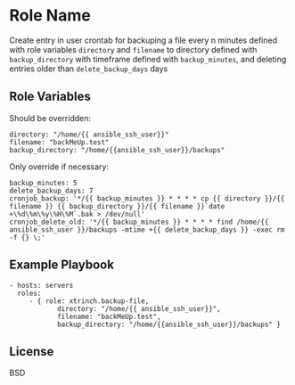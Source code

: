 Role Name
=========

Create entry in user crontab for backuping a file every n minutes defined with role variables `directory` and `filename` to directory defined with `backup_directory` with timeframe defined with `backup_minutes`, and deleting entries older than `delete_backup_days` days

Role Variables
--------------

Should be overridden:

    directory: "/home/{{ ansible_ssh_user}}"
    filename: "backMeUp.test"
    backup_directory: "/home/{{ansible_ssh_user}}/backups"
    
Only override if necessary:

    backup_minutes: 5
    delete_backup_days: 7
    cronjob_backup: '*/{{ backup_minutes }} * * * * cp {{ directory }}/{{ filename }} {{ backup_directory }}/{{ filename }}`date +\%d\%m\%y\%H\%M`.bak > /dev/null'
    cronjob_delete_old: '*/{{ backup_minutes }} * * * * find /home/{{ ansible_ssh_user }}/backups -mtime +{{ delete_backup_days }} -exec rm -f {} \;'

Example Playbook
----------------

    - hosts: servers
      roles:
         - { role: xtrinch.backup-file, 
                directory: "/home/{{ ansible_ssh_user}}",
                filename: "backMeUp.test",
                backup_directory: "/home/{{ansible_ssh_user}}/backups" }

License
-------

BSD

